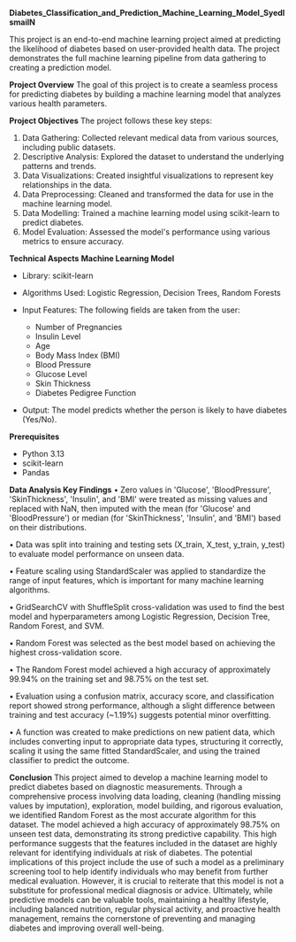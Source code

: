 **Diabetes_Classification_and_Prediction_Machine_Learning_Model_SyedIsmailN**

This project is an end-to-end machine learning project aimed at predicting the likelihood of diabetes based on user-provided health data. The project demonstrates the full machine learning pipeline from data gathering to creating a prediction model. 

**Project Overview**
The goal of this project is to create a seamless process for predicting diabetes by building a machine learning model that analyzes various health parameters.

**Project Objectives**
The project follows these key steps:

1. Data Gathering: Collected relevant medical data from various sources, including public datasets.
2. Descriptive Analysis: Explored the dataset to understand the underlying patterns and trends.
3. Data Visualizations: Created insightful visualizations to represent key relationships in the data.
4. Data Preprocessing: Cleaned and transformed the data for use in the machine learning model.
5. Data Modelling: Trained a machine learning model using scikit-learn to predict diabetes.
6. Model Evaluation: Assessed the model's performance using various metrics to ensure accuracy.

**Technical Aspects**
**Machine Learning Model**
- Library: scikit-learn
- Algorithms Used: Logistic Regression, Decision Trees, Random Forests
  
- Input Features: The following fields are taken from the user:
  - Number of Pregnancies
  - Insulin Level
  - Age
  - Body Mass Index (BMI)
  - Blood Pressure
  - Glucose Level
  - Skin Thickness
  - Diabetes Pedigree Function
    
- Output: The model predicts whether the person is likely to have diabetes (Yes/No).

**Prerequisites**
- Python 3.13
- scikit-learn
- Pandas


**Data Analysis Key Findings**
•	Zero values in 'Glucose', 'BloodPressure', 'SkinThickness', 'Insulin', and 'BMI' were treated as missing values and replaced with NaN, then imputed with the mean (for 'Glucose' and 'BloodPressure') or median (for 'SkinThickness', 'Insulin', and 'BMI') based on their distributions.

•	Data was split into training and testing sets (X_train, X_test, y_train, y_test) to evaluate model performance on unseen data.

•	Feature scaling using StandardScaler was applied to standardize the range of input features, which is important for many machine learning algorithms.

•	GridSearchCV with ShuffleSplit cross-validation was used to find the best model and hyperparameters among Logistic Regression, Decision Tree, Random Forest, and SVM.

•	Random Forest was selected as the best model based on achieving the highest cross-validation score.

•	The Random Forest model achieved a high accuracy of approximately 99.94% on the training set and 98.75% on the test set.

•	Evaluation using a confusion matrix, accuracy score, and classification report showed strong performance, although a slight difference between training and test accuracy (~1.19%) suggests potential minor overfitting.

•	A function was created to make predictions on new patient data, which includes converting input to appropriate data types, structuring it correctly, scaling it using the same fitted StandardScaler, and using the trained classifier to predict the outcome.

**Conclusion**
This project aimed to develop a machine learning model to predict diabetes based on diagnostic measurements. Through a comprehensive process involving data loading, cleaning (handling missing values by imputation), exploration, model building, and rigorous evaluation, we identified Random Forest as the most accurate algorithm for this dataset. The model achieved a high accuracy of approximately 98.75% on unseen test data, demonstrating its strong predictive capability. This high performance suggests that the features included in the dataset are highly relevant for identifying individuals at risk of diabetes. The potential implications of this project include the use of such a model as a preliminary screening tool to help identify individuals who may benefit from further medical evaluation. However, it is crucial to reiterate that this model is not a substitute for professional medical diagnosis or advice. Ultimately, while predictive models can be valuable tools, maintaining a healthy lifestyle, including balanced nutrition, regular physical activity, and proactive health management, remains the cornerstone of preventing and managing diabetes and improving overall well-being.
